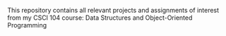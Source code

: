 This repository contains all relevant projects and assignments of interest from my CSCI 104 course: Data Structures and Object-Oriented Programming
